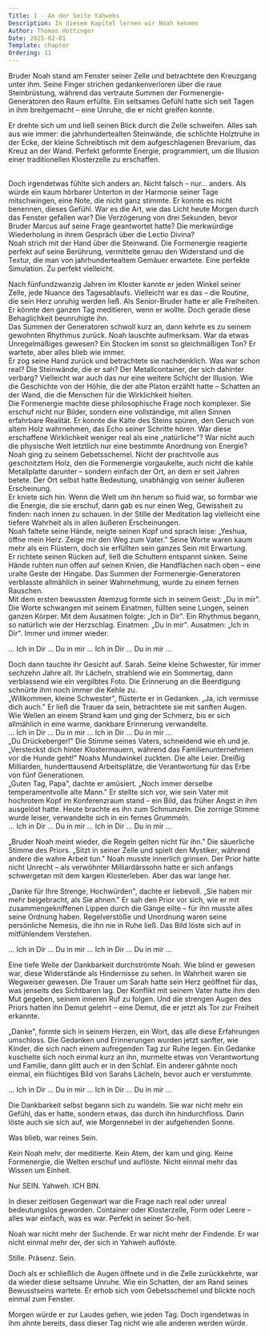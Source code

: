```yaml
---
Title: 1 - An der Seite Yahwehs
Description: In diesem Kapitel lernen wir Noah kennen
Author: Thomas Hottinger
Date: 2025-02-01
Template: chapter
Ordering: 11
---
```

Bruder Noah stand am Fenster seiner Zelle und betrachtete den Kreuzgang unter ihm. Seine Finger strichen gedankenverloren über die raue Steinbrüstung, während das vertraute Summen der Formenergie-Generatoren den Raum erfüllte. Ein seltsames Gefühl hatte sich seit Tagen in ihm breitgemacht – eine Unruhe, die er nicht greifen konnte.
<br>

Er drehte sich um und ließ seinen Blick durch die Zelle schweifen. Alles sah aus wie immer: die jahrhundertealten Steinwände, die schlichte Holztruhe in der Ecke, der kleine Schreibtisch mit dem aufgeschlagenen Brevarium, das Kreuz an der Wand. Perfekt geformte Energie, programmiert, um die Illusion einer traditionellen Klosterzelle zu erschaffen.

<br>
Doch irgendetwas fühlte sich anders an. Nicht falsch – nur... anders. Als würde ein kaum hörbarer Unterton in der Harmonie seiner Tage mitschwingen, eine Note, die nicht ganz stimmte. Er konnte es nicht benennen, dieses Gefühl. War es die Art, wie das Licht heute Morgen durch das Fenster gefallen war? Die Verzögerung von drei Sekunden, bevor Bruder Marcus auf seine Frage geantwortet hatte? Die merkwürdige Wiederholung in ihrem Gespräch über die Lectio Divina?
<br>
Noah strich mit der Hand über die Steinwand. Die Formenergie reagierte perfekt auf seine Berührung, vermittelte genau den Widerstand und die Textur, die man von jahrhundertealtem Gemäuer erwartete. Eine perfekte Simulation. Zu perfekt vielleicht.
<br>


Nach fünfundzwanzig Jahren im Kloster kannte er jeden Winkel seiner Zelle, jede Nuance des Tagesablaufs. Vielleicht war es das – die Routine, die sein Herz unruhig werden ließ. Als Senior-Bruder hatte er alle Freiheiten. Er könnte den ganzen Tag meditieren, wenn er wollte. Doch gerade diese Behaglichkeit beunruhigte ihn.
<br>
Das Summen der Generatoren schwoll kurz an, dann kehrte es zu seinem gewohnten Rhythmus zurück. Noah lauschte aufmerksam. War da etwas Unregelmäßiges gewesen? Ein Stocken im sonst so gleichmäßigen Ton? Er wartete, aber alles blieb wie immer.
<br>
Er zog seine Hand zurück und betrachtete sie nachdenklich. Was war schon real? Die Steinwände, die er sah? Der Metallcontainer, der sich dahinter verbarg? Vielleicht war auch das nur eine weitere Schicht der Illusion. Wie die Geschichte von der Höhle, die der alte Platon erzählt hatte – Schatten an der Wand, die die Menschen für die Wirklichkeit hielten.
<br>
Die Formenergie machte diese philosophische Frage noch komplexer. Sie erschuf nicht nur Bilder, sondern eine vollständige, mit allen Sinnen erfahrbare Realität. Er konnte die Kälte des Steins spüren, den Geruch von altem Holz wahrnehmen, das Echo seiner Schritte hören. War diese erschaffene Wirklichkeit weniger real als eine „natürliche"? War nicht auch die physische Welt letztlich nur eine bestimmte Anordnung von Energie?
<br>
Noah ging zu seinem Gebetsschemel. Nicht der prachtvolle aus geschnitztem Holz, den die Formenergie vorgaukelte, auch nicht die kahle Metallplatte darunter – sondern einfach der Ort, an dem er seit Jahren betete. Der Ort selbst hatte Bedeutung, unabhängig von seiner äußeren Erscheinung.
<br>
Er kniete sich hin. Wenn die Welt um ihn herum so fluid war, so formbar wie die Energie, die sie erschuf, dann gab es nur einen Weg, Gewissheit zu finden: nach innen zu schauen. In der Stille der Meditation lag vielleicht eine tiefere Wahrheit als in allen äußeren Erscheinungen.
<br>
Noah faltete seine Hände, neigte seinen Kopf und sprach leise: „Yeshua, öffne mein Herz. Zeige mir den Weg zum Vater." Seine Worte waren kaum mehr als ein Flüstern, doch sie erfüllten sein ganzes Sein mit Erwartung.
<br>
Er richtete seinen Rücken auf, ließ die Schultern entspannt sinken. Seine Hände ruhten nun offen auf seinen Knien, die Handflächen nach oben – eine uralte Geste der Hingabe. Das Summen der Formenergie-Generatoren verblasste allmählich in seiner Wahrnehmung, wurde zu einem fernen Rauschen.
<br>
Mit dem ersten bewussten Atemzug formte sich in seinem Geist: „Du in mir". Die Worte schwangen mit seinem Einatmen, füllten seine Lungen, seinen ganzen Körper. Mit dem Ausatmen folgte: „Ich in Dir". Ein Rhythmus begann, so natürlich wie der Herzschlag. Einatmen: „Du in mir". Ausatmen: „Ich in Dir". Immer und immer wieder.
<br>

... Ich in Dir ... Du in mir ... Ich in Dir ... Du in mir ...
<br>

Doch dann tauchte ihr Gesicht auf. Sarah. Seine kleine Schwester, für immer sechzehn Jahre alt. Ihr Lächeln, strahlend wie ein Sommertag, dann verblassend wie ein vergilbtes Foto. Die Erinnerung an die Beerdigung schnürte ihm noch immer die Kehle zu.
<br>
„Willkommen, kleine Schwester", flüsterte er in Gedanken. „Ja, ich vermisse dich auch." Er ließ die Trauer da sein, betrachtete sie mit sanften Augen. Wie Wellen an einem Strand kam und ging der Schmerz, bis er sich allmählich in eine warme, dankbare Erinnerung verwandelte.
<br>
... Ich in Dir ... Du in mir ... Ich in Dir ... Du in mir ...
<br>
„Du Drückeberger!" Die Stimme seines Vaters, schneidend wie eh und je. „Versteckst dich hinter Klostermauern, während das Familienunternehmen vor die Hunde geht!" Noahs Mundwinkel zuckten. Die alte Leier. Dreißig Milliarden, hunderttausend Arbeitsplätze, die Verantwortung für das Erbe von fünf Generationen.
<br>
„Guten Tag, Papa", dachte er amüsiert. „Noch immer derselbe temperamentvolle alte Mann." Er stellte sich vor, wie sein Vater mit hochrotem Kopf im Konferenzraum stand – ein Bild, das früher Angst in ihm ausgelöst hatte. Heute brachte es ihn zum Schmunzeln. Die zornige Stimme wurde leiser, verwandelte sich in ein fernes Grummeln.
<br>
... Ich in Dir ... Du in mir ... Ich in Dir ... Du in mir ...   

„Bruder Noah meint wieder, die Regeln gelten nicht für ihn." Die säuerliche Stimme des Priors. „Sitzt in seiner Zelle und spielt den Mystiker, während andere die wahre Arbeit tun." Noah musste innerlich grinsen. Der Prior hatte nicht Unrecht – als verwöhnter Milliardärssohn hatte er sich anfangs schwergetan mit dem kargen Klosterleben. Aber das war lange her.

„Danke für Ihre Strenge, Hochwürden", dachte er liebevoll. „Sie haben mir mehr beigebracht, als Sie ahnen." Er sah den Prior vor sich, wie er mit zusammengekniffenen Lippen durch die Gänge eilte – für ihn musste alles seine Ordnung haben. Regelverstöße und Unordnung waren seine persönliche Nemesis, die ihn nie in Ruhe ließ. Das Bild löste sich auf in mitfühlendem Verstehen.

... Ich in Dir ... Du in mir ... Ich in Dir ... Du in mir ...

Eine tiefe Welle der Dankbarkeit durchströmte Noah. Wie blind er gewesen war, diese Widerstände als Hindernisse zu sehen. In Wahrheit waren sie Wegweiser gewesen. Die Trauer um Sarah hatte sein Herz geöffnet für das, was jenseits des Sichtbaren lag. Der Konflikt mit seinem Vater hatte ihm den Mut gegeben, seinem inneren Ruf zu folgen. Und die strengen Augen des Priors hatten ihn Demut gelehrt – eine Demut, die er jetzt als Tor zur Freiheit erkannte.

„Danke", formte sich in seinem Herzen, ein Wort, das alle diese Erfahrungen umschloss. Die Gedanken und Erinnerungen wurden jetzt sanfter, wie Kinder, die sich nach einem aufregenden Tag zur Ruhe legen. Ein Gedanke kuschelte sich noch einmal kurz an ihn, murmelte etwas von Verantwortung und Familie, dann glitt auch er in den Schlaf. Ein anderer gähnte noch einmal, ein flüchtiges Bild von Sarahs Lächeln, bevor auch er verstummte.

... Ich in Dir ... Du in mir ... Ich in Dir ... Du in mir ...

Die Dankbarkeit selbst begann sich zu wandeln. Sie war nicht mehr ein Gefühl, das er hatte, sondern etwas, das durch ihn hindurchfloss. Dann löste auch sie sich auf, wie Morgennebel in der aufgehenden Sonne.

Was blieb, war reines Sein.

Kein Noah mehr, der meditierte.
Kein Atem, der kam und ging.
Keine Formenergie, die Welten erschuf und auflöste.
Nicht einmal mehr das Wissen um Einheit.

Nur SEIN.
Yahweh.
ICH BIN.

In dieser zeitlosen Gegenwart war die Frage nach real oder unreal bedeutungslos geworden. Container oder Klosterzelle, Form oder Leere – alles war einfach, was es war. Perfekt in seiner So-heit.

Noah war nicht mehr der Suchende.
Er war nicht mehr der Findende.
Er war nicht einmal mehr der, der sich in Yahweh auflöste.

Stille.
Präsenz.
Sein.

Doch als er schließlich die Augen öffnete und in die Zelle zurückkehrte, war da wieder diese seltsame Unruhe. Wie ein Schatten, der am Rand seines Bewusstseins wartete. Er erhob sich vom Gebetsschemel und blickte noch einmal zum Fenster. 

Morgen würde er zur Laudes gehen, wie jeden Tag. Doch irgendetwas in ihm ahnte bereits, dass dieser Tag nicht wie alle anderen werden würde.
